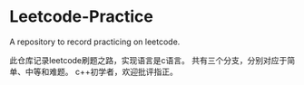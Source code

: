 # Leetcode-Practice
A repository to record practicing on leetcode.

此仓库记录leetcode刷题之路，实现语言是c语言。
共有三个分支，分别对应于简单、中等和难题。
c++初学者，欢迎批评指正。
